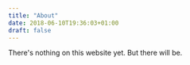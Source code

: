 ```yaml
---
title: "About"
date: 2018-06-10T19:36:03+01:00
draft: false
---
```


There's nothing on this website yet. But there will be.
